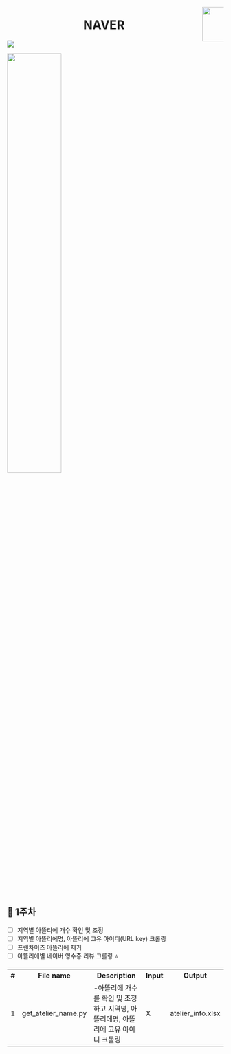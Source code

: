 <p></p>
<p><a target="_blank" href="https://www.naver.com"><img src="https://t1.daumcdn.net/cfile/tistory/99117C3F5D04CEE519" width="80" align="right" data-canonical-src="https://t1.daumcdn.net/cfile/tistory/99117C3F5D04CEE519" style="max-width:10%;"></a></p>
<h1 align="center">NAVER</h1>
<img src="https://camo.githubusercontent.com/c8e731861319e0de793d621c8cf3fdf98f7e883c/68747470733a2f2f696d672e736869656c64732e696f2f62616467652f707974686f6e2d76332e372d677265656e" data-canonical-src="https://img.shields.io/badge/python-v3.7-green" style="max-width:100%;">

<a target='_blank'><img src='https://ifh.cc/g/0r0sHl.png' border='0' style='width:50%; height:50%;'></a>
<h2>📙 1주차</h2>

- [ ] 지역별 아뜰리에 개수 확인 및 조정
- [ ] 지역별 아뜰리에명, 아뜰리에 고유 아이디(URL key) 크롤링
- [ ] 프랜차이즈 아뜰리에 제거
- [ ] 아뜰리에별 네이버 영수증 리뷰 크롤링 ⭐
<table>
<tr><th>#</th></th><th>File name</th><th>Description</th><th>Input</th><th>Output</th></tr>
<tr><td>1</td></td><td>get_atelier_name.py</td><td>-아뜰리에 개수를 확인 및 조정하고 지역명, 아뜰리에명, 아뜰리에 고유 아이디 크롤링</td><td>X</td><td>atelier_info.xlsx</td></tr>
</table>
